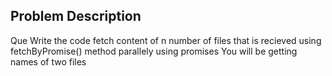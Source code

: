 ## Problem Description
Que Write the code fetch content of n number of files that is recieved  using  fetchByPromise() method parallely using promises 
You will be getting names of two files